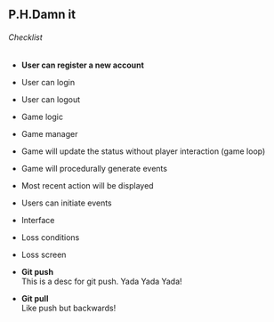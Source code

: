 ## P.H.Damn it

###### Checklist
* __User can register a new account__
* User can login 
* User can logout
* Game logic
* Game manager
* Game will update the status without player interaction (game loop)
* Game will procedurally generate events
* Most recent action will be displayed
* Users can initiate events
* Interface
* Loss conditions 
* Loss screen

* __Git push__
  <br>
  This is a desc for git push. Yada Yada Yada!
  
* __Git pull__
  <br>
  Like push but backwards!


